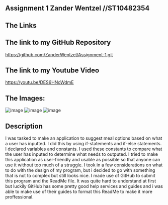 Assignment 1
Zander Wentzel //ST10482354
------------------------------
The Links
------------------------------
The link to my GitHub Repository
----
https://github.com/ZanderWentzel/Assignment-1.git

The link to my Youtube Video
----
https://youtu.be/DES6HNoWdmE

The Images:
------------------------------
![image](https://github.com/user-attachments/assets/6786467b-18ad-4be6-8d40-fc9b93490d28)
![image](https://github.com/user-attachments/assets/a68bab9e-9fd5-47f0-8f95-5c5d6a040c4f)
![image](https://github.com/user-attachments/assets/4889bcf0-34db-4daf-ac09-d62e3711381c)

Description 
------------------------------
I was tasked to make an application to suggest meal options based on what a user has inputted.
I did this by using if-statements and if-else statements. I declared variables and constants. I used these constants to compare what the user has inputed to determine what needs to outputed. 
I tried to make this application as user-friendly and usable as possible so that anyone can use it without too much of a struggle. I took in a few considerations on what to do with the design of my program, but i decided to go with something that is not to complex but still looks nice. I made use of GitHub to submit this program and the ReadMe file. It was quite hard to understand at first but luckily GitHub has some pretty good help services and guides and i was able to make use of their guides to format this ReadMe to make it more proffessional. 
